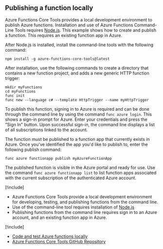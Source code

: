 ## Publishing a function locally

Azure Functions Core Tools provides a local development environment to publish Azure functions. Installation and use of Azure Functions Command-Line Tools requires [Node.js](https://nodejs.org/). This example shows how to create and publish a function. This requires an existing function app in Azure.

After Node.js is installed, install the command-line tools with the following command:

```
npm install -g azure-functions-core-tools@latest
```

After installation, use the following commands to create a directory that contains a new function project, and adds a new generic HTTP function trigger:

```
mkdir myFunctions
cd myFunctions
func init
func new --language c# --template HttpTrigger --name myHttpTrigger
```

To publish this function, signing in to Azure is required and can be done through the command line by using the command `func azure login`. This shows a sign-in prompt for Azure. Enter your credentials and press the "Sign In" button. Upon successful sign-in, the command line displays a list of all subscriptions linked to the account. 

The function must be published to a function app that currently exists in Azure. Once you've identified the app you'd like to publish to, enter the following publish command:

```
func azure functionapp publish myAzureFunctionApp
```

The published function is visible in the Azure portal and ready for use. Use the command `func azure functionapp list` to list function apps associated with the current subscription of the authenticated Azure account.

[!include[](../includes/takeaways-heading.md)]

- Azure Functions Core Tools provide a local development environment for developing, testing, and publishing functions from the command line.
- Use of the command-line tool requires installation of [Node.js](https://nodejs.org/)
- Publishing functions from the command line requires sign in to an Azure account, and an existing function app in Azure.

[!include[](../includes/read-more-heading.md)]

- [Code and test Azure functions locally](https://docs.microsoft.com/en-us/azure/azure-functions/functions-run-local)
- [Azure Functions Core Tools GitHub Repository](https://github.com/Azure/azure-functions-core-tools)